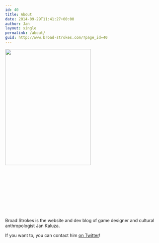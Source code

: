 ```yaml
---
id: 40
title: About
date: 2014-09-29T11:41:27+00:00
author: Jan
layout: single
permalink: /about/
guid: http://www.broad-strokes.com/?page_id=40
---
```

[<img class=" wp-image-242 size-full alignleft" title=" " src="http://www.broad-strokes.com/wordpress/wp-content/uploads/2014/09/jan-portrait1.png" alt="" width="275" height="373" srcset="http://www.broad-strokes.com/wordpress/wp-content/uploads/2014/09/jan-portrait1.png 275w, http://www.broad-strokes.com/wordpress/wp-content/uploads/2014/09/jan-portrait1-221x300.png 221w" sizes="(max-width: 275px) 100vw, 275px" />](http://www.broad-strokes.com/wordpress/wp-content/uploads/2014/09/jan-portrait1.png)

&nbsp;

&nbsp;

&nbsp;

&nbsp;

&nbsp;

Broad Strokes is the website and dev blog of game designer and cultural anthropologist Jan Kaluza.

If you want to, you can contact him <a href="https://twitter.com/JKashaar" target="_blank">on Twitter</a>!